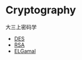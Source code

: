 # Cryptography
大三上密码学
- [DES](https://github.com/zuti666/Cryptography/tree/master/3DES)
- [RSA](https://github.com/zuti666/Cryptography/tree/master/4RSA/%E5%BF%AB%E9%80%9F%E6%8C%87%E6%95%B0%E7%AE%97%E6%B3%95)
- [ELGamal](https://github.com/zuti666/Cryptography/tree/master/5ELGamal%E5%AF%86%E7%A0%81%E4%BD%93%E5%88%B6)
